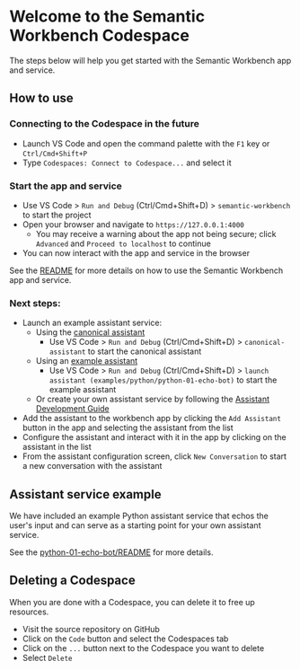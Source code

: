 # Welcome to the Semantic Workbench Codespace

The steps below will help you get started with the Semantic Workbench app and service.

## How to use

### Connecting to the Codespace in the future

- Launch VS Code and open the command palette with the `F1` key or `Ctrl/Cmd+Shift+P`
- Type `Codespaces: Connect to Codespace...` and select it

### Start the app and service

- Use VS Code > `Run and Debug` (Ctrl/Cmd+Shift+D) > `semantic-workbench` to start the project
- Open your browser and navigate to `https://127.0.0.1:4000`
  - You may receive a warning about the app not being secure; click `Advanced` and `Proceed to localhost` to continue
- You can now interact with the app and service in the browser

See the [README](../README.md) for more details on how to use the Semantic Workbench app and service.

### Next steps:

- Launch an example assistant service:
  - Using the [canonical assistant](../libraries/python/semantic-workbench-assistant/README.md)
    - Use VS Code > `Run and Debug` (Ctrl/Cmd+Shift+D) > `canonical-assistant` to start the canonical assistant
  - Using an [example assistant](../examples/)
    - Use VS Code > `Run and Debug` (Ctrl/Cmd+Shift+D) > `launch assistant (examples/python/python-01-echo-bot)` to start the example assistant
  - Or create your own assistant service by following the [Assistant Development Guide](../docs/ASSISTANT_DEVELOPMENT_GUIDE.md)
- Add the assistant to the workbench app by clicking the `Add Assistant` button in the app and selecting the assistant from the list
- Configure the assistant and interact with it in the app by clicking on the assistant in the list
- From the assistant configuration screen, click `New Conversation` to start a new conversation with the assistant

## Assistant service example

We have included an example Python assistant service that echos the user's input and can serve as a starting point for your own assistant service.

See the [python-01-echo-bot/README](../examples/python/python-01-echo-bot/README.md) for more details.

## Deleting a Codespace

When you are done with a Codespace, you can delete it to free up resources.

- Visit the source repository on GitHub
- Click on the `Code` button and select the Codespaces tab
- Click on the `...` button next to the Codespace you want to delete
- Select `Delete`
